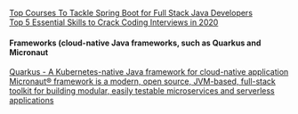 [Top Courses To Tackle Spring Boot for Full Stack Java Developers](https://hackernoon.com/top-courses-to-tackle-spring-boot-for-full-stack-java-developers-fkg3tu5)  
[Top 5 Essential Skills to Crack Coding Interviews in 2020](https://javarevisited.blogspot.com/2020/04/5-essential-skills-to-crack-coding-interviews.html)  


#### Frameworks (cloud-native Java frameworks, such as Quarkus and Micronaut
[Quarkus - A Kubernetes-native Java framework for cloud-native application](https://quarkus.io)  
[Micronaut® framework is a modern, open source, JVM-based, full-stack toolkit for building modular, easily testable microservices and serverless applications](https://micronaut.io/)  

